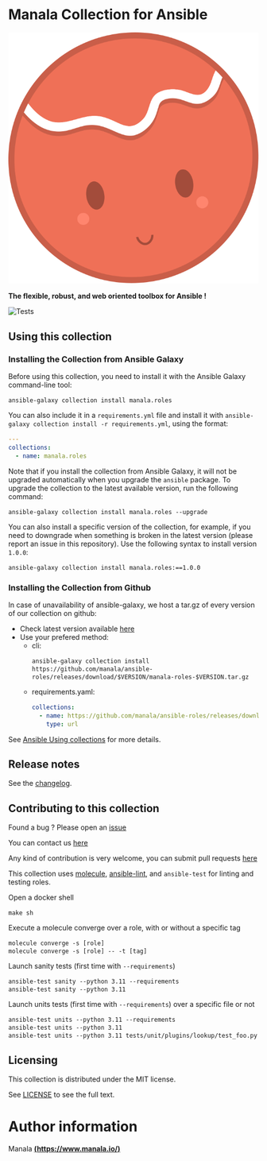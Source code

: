 # Manala Collection for Ansible

[![homepage][image]][url]

[image]: https://raw.githubusercontent.com/manala/resources/main/logo.svg
[url]: https://www.manala.io/ "manala.io"

**The flexible, robust, and web oriented toolbox for Ansible !**

![Tests](https://img.shields.io/github/checks-status/manala/ansible-roles/main)

## Using this collection

### Installing the Collection from Ansible Galaxy

Before using this collection, you need to install it with the Ansible Galaxy command-line tool:
```shell
ansible-galaxy collection install manala.roles
```

You can also include it in a `requirements.yml` file and install it with `ansible-galaxy collection install -r requirements.yml`, using the format:
```yaml
---
collections:
  - name: manala.roles
```

Note that if you install the collection from Ansible Galaxy, it will not be upgraded automatically when you upgrade the `ansible` package. To upgrade the collection to the latest available version, run the following command:
```shell
ansible-galaxy collection install manala.roles --upgrade
```

You can also install a specific version of the collection, for example, if you need to downgrade when something is broken in the latest version (please report an issue in this repository). Use the following syntax to install version `1.0.0`:

```shell
ansible-galaxy collection install manala.roles:==1.0.0
```

### Installing the Collection from Github

In case of unavailability of ansible-galaxy, we host a tar.gz of every version of our collection on github:
  - Check latest version available [here](https://github.com/manala/ansible-roles/releases)
  - Use your prefered method:
    - cli:
      ```shell
      ansible-galaxy collection install https://github.com/manala/ansible-roles/releases/download/$VERSION/manala-roles-$VERSION.tar.gz
      ```
    - requirements.yaml:
      ```yaml
      collections:
        - name: https://github.com/manala/ansible-roles/releases/download/$VERSION/manala-roles-$VERSION.tar.gz
          type: url
      ```

See [Ansible Using collections](https://docs.ansible.com/ansible/devel/user_guide/collections_using.html) for more details.

## Release notes

See the [changelog](https://github.com/manala/ansible-roles/blob/main/CHANGELOG.md).

## Contributing to this collection

Found a bug ? Please open an [issue](https://github.com/manala/ansible-roles/issues)

You can contact us [here](manala-io.slack.com)

Any kind of contribution is very welcome, you can submit pull requests [here](https://github.com/manala/ansible-roles/pulls)

This collection uses [molecule](https://github.com/ansible-community/molecule), [ansible-lint](https://github.com/ansible-community/ansible-lint), and `ansible-test` for linting and testing roles.


Open a docker shell
```shell
make sh
```

Execute a molecule converge over a role, with or without a specific tag
```shell
molecule converge -s [role]
molecule converge -s [role] -- -t [tag]
```

Launch sanity tests (first time with `--requirements`)
```shell
ansible-test sanity --python 3.11 --requirements
ansible-test sanity --python 3.11
```

Launch units tests (first time with `--requirements`) over a specific file or not
```shell
ansible-test units --python 3.11 --requirements
ansible-test units --python 3.11
ansible-test units --python 3.11 tests/unit/plugins/lookup/test_foo.py
```

## Licensing

This collection is distributed under the MIT license.

See [LICENSE](LICENSE) to see the full text.

# Author information

Manala [**(https://www.manala.io/)**](https://www.manala.io/)

